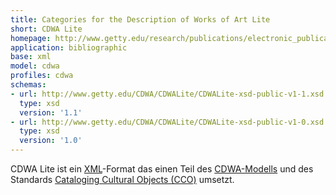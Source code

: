 ```yaml
---
title: Categories for the Description of Works of Art Lite
short: CDWA Lite
homepage: http://www.getty.edu/research/publications/electronic_publications/cdwa/cdwalite.html
application: bibliographic
base: xml
model: cdwa
profiles: cdwa
schemas:
- url: http://www.getty.edu/CDWA/CDWALite/CDWALite-xsd-public-v1-1.xsd
  type: xsd
  version: '1.1'
- url: http://www.getty.edu/CDWA/CDWALite/CDWALite-xsd-public-v1-0.xsd
  type: xsd
  version: '1.0'
---
```


CDWA Lite ist ein [XML](../xml)-Format das einen Teil des
[CDWA-Modells](../cdwa) und des Standards [Cataloging Cultural Objects
(CCO)](../cco) umsetzt.

